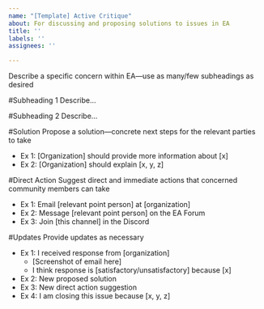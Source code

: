 ```yaml
---
name: "[Template] Active Critique"
about: For discussing and proposing solutions to issues in EA
title: ''
labels: ''
assignees: ''

---
```


Describe a specific concern within EA—use as many/few subheadings as desired

#Subheading 1
Describe…

#Subheading 2
Describe…

#Solution
Propose a solution—concrete next steps for the relevant parties to take 
* Ex 1: [Organization] should provide more information about [x] 
* Ex 2: [Organization] should explain [x, y, z] 

#Direct Action
Suggest direct and immediate actions that concerned community members can take 
* Ex 1: Email [relevant point person] at [organization] 
* Ex 2: Message [relevant point person] on the EA Forum 
* Ex 3: Join [this channel] in the Discord

#Updates 
Provide updates as necessary
* Ex 1: I received response from [organization]
   * [Screenshot of email here]
   * I think response is [satisfactory/unsatisfactory] because [x] 
* Ex 2: New proposed solution
* Ex 3: New direct action suggestion
* Ex 4: I am closing this issue because [x, y, z]
